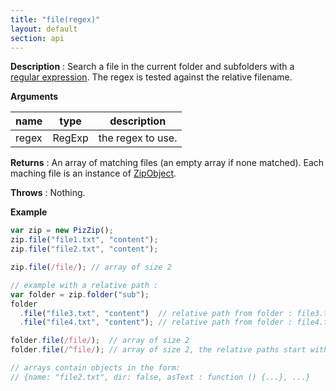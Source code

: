 ```yaml
---
title: "file(regex)"
layout: default
section: api
---
```


__Description__ : Search a file in the current folder and subfolders with a
[regular expression](https://developer.mozilla.org/en-US/docs/Web/JavaScript/Guide/Regular_Expressions).
The regex is tested against the relative filename.

__Arguments__

name  | type   | description
------|--------|------------
regex | RegExp | the regex to use.

__Returns__ : An array of matching files (an empty array if none matched). Each
maching file is an instance of [ZipObject]({{site.baseurl}}/documentation/api_zipobject.html).

__Throws__ : Nothing.

<!--
__Complexity__ : **O(k)** where k is the number of entries in the current PizZip
instance.
-->

__Example__

```js
var zip = new PizZip();
zip.file("file1.txt", "content");
zip.file("file2.txt", "content");

zip.file(/file/); // array of size 2

// example with a relative path :
var folder = zip.folder("sub");
folder
  .file("file3.txt", "content")  // relative path from folder : file3.txt
  .file("file4.txt", "content"); // relative path from folder : file4.txt

folder.file(/file/);  // array of size 2
folder.file(/^file/); // array of size 2, the relative paths start with file

// arrays contain objects in the form:
// {name: "file2.txt", dir: false, asText : function () {...}, ...}
```


